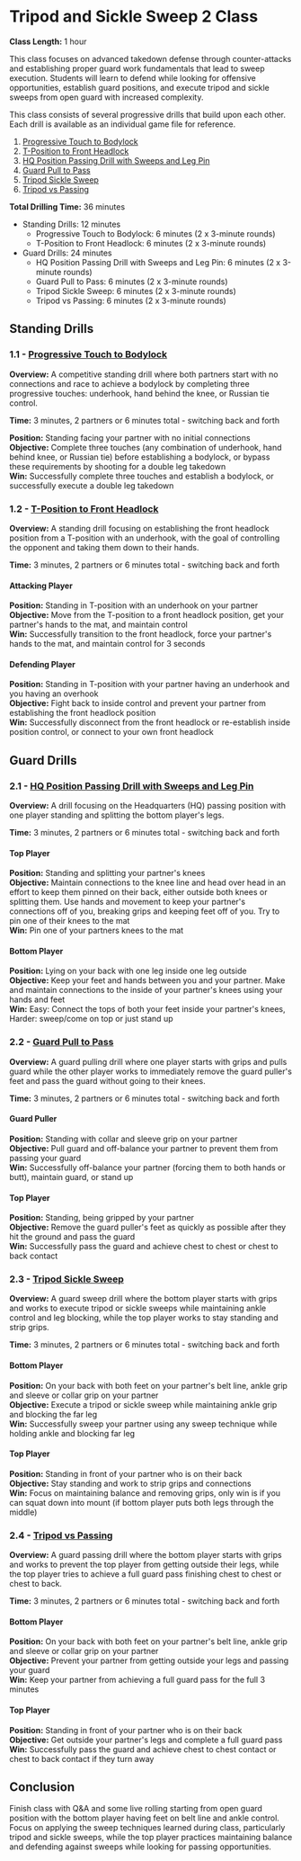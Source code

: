 # Tripod and Sickle Sweep 2 Class
**Class Length:** 1 hour

This class focuses on advanced takedown defense through counter-attacks and establishing proper guard work fundamentals that lead to sweep execution. Students will learn to defend while looking for offensive opportunities, establish guard positions, and execute tripod and sickle sweeps from open guard with increased complexity.

This class consists of several progressive drills that build upon each other. Each drill is available as an individual game file for reference.

1. [Progressive Touch to Bodylock](https://mennlo.github.io/grappling-games/md-viewer.html?file=games/standing/progressive-touch-to-bodylock.md)
2. [T-Position to Front Headlock](https://mennlo.github.io/grappling-games/md-viewer.html?file=games/standing/t-position-to-front-headlock.md)
3. [HQ Position Passing Drill with Sweeps and Leg Pin](https://mennlo.github.io/grappling-games/md-viewer.html?file=games/guard/supine/hq-position-passing-drill-with-sweeps-and-leg-pin.md)
4. [Guard Pull to Pass](https://mennlo.github.io/grappling-games/md-viewer.html?file=games/guard/guard-pull-to-pass.md)
5. [Tripod Sickle Sweep](https://mennlo.github.io/grappling-games/md-viewer.html?file=games/guard/supine/tripod-sickle-sweep.md)
6. [Tripod vs Passing](https://mennlo.github.io/grappling-games/md-viewer.html?file=games/guard/supine/tripod-vs-passing.md)

**Total Drilling Time:** 36 minutes
- Standing Drills: 12 minutes
  - Progressive Touch to Bodylock: 6 minutes (2 x 3-minute rounds)
  - T-Position to Front Headlock: 6 minutes (2 x 3-minute rounds)
- Guard Drills: 24 minutes
  - HQ Position Passing Drill with Sweeps and Leg Pin: 6 minutes (2 x 3-minute rounds)
  - Guard Pull to Pass: 6 minutes (2 x 3-minute rounds)
  - Tripod Sickle Sweep: 6 minutes (2 x 3-minute rounds)
  - Tripod vs Passing: 6 minutes (2 x 3-minute rounds)

## Standing Drills

### 1.1 - [Progressive Touch to Bodylock](https://mennlo.github.io/grappling-games/md-viewer.html?file=games/standing/progressive-touch-to-bodylock.md)

**Overview:** A competitive standing drill where both partners start with no connections and race to achieve a bodylock by completing three progressive touches: underhook, hand behind the knee, or Russian tie control.

**Time:** 3 minutes, 2 partners or 6 minutes total - switching back and forth

**Position:** Standing facing your partner with no initial connections  
**Objective:** Complete three touches (any combination of underhook, hand behind knee, or Russian tie) before establishing a bodylock, or bypass these requirements by shooting for a double leg takedown  
**Win:** Successfully complete three touches and establish a bodylock, or successfully execute a double leg takedown

### 1.2 - [T-Position to Front Headlock](https://mennlo.github.io/grappling-games/md-viewer.html?file=games/standing/t-position-to-front-headlock.md)

**Overview:** A standing drill focusing on establishing the front headlock position from a T-position with an underhook, with the goal of controlling the opponent and taking them down to their hands.

**Time:** 3 minutes, 2 partners or 6 minutes total - switching back and forth

#### Attacking Player
**Position:** Standing in T-position with an underhook on your partner  
**Objective:** Move from the T-position to a front headlock position, get your partner's hands to the mat, and maintain control  
**Win:** Successfully transition to the front headlock, force your partner's hands to the mat, and maintain control for 3 seconds  

#### Defending Player
**Position:** Standing in T-position with your partner having an underhook and you having an overhook  
**Objective:** Fight back to inside control and prevent your partner from establishing the front headlock position  
**Win:** Successfully disconnect from the front headlock or re-establish inside position control, or connect to your own front headlock  

## Guard Drills

### 2.1 - [HQ Position Passing Drill with Sweeps and Leg Pin](https://mennlo.github.io/grappling-games/md-viewer.html?file=games/guard/supine/hq-position-passing-drill-with-sweeps-and-leg-pin.md)

**Overview:** A drill focusing on the Headquarters (HQ) passing position with one player standing and splitting the bottom player's legs.

**Time:** 3 minutes, 2 partners or 6 minutes total - switching back and forth

#### Top Player
**Position:** Standing and splitting your partner's knees  
**Objective:** Maintain connections to the knee line and head over head in an effort to keep them pinned on their back, either outside both knees or splitting them. Use hands and movement to keep your partner's connections off of you, breaking grips and keeping feet off of you. Try to pin one of their knees to the mat  
**Win:** Pin one of your partners knees to the mat

#### Bottom Player
**Position:** Lying on your back with one leg inside one leg outside  
**Objective:** Keep your feet and hands between you and your partner. Make and maintain connections to the inside of your partner's knees using your hands and feet  
**Win:** Easy: Connect the tops of both your feet inside your partner's knees, Harder: sweep/come on top or just stand up

### 2.2 - [Guard Pull to Pass](https://mennlo.github.io/grappling-games/md-viewer.html?file=games/guard/guard-pull-to-pass.md)

**Overview:** A guard pulling drill where one player starts with grips and pulls guard while the other player works to immediately remove the guard puller's feet and pass the guard without going to their knees.

**Time:** 3 minutes, 2 partners or 6 minutes total - switching back and forth

#### Guard Puller
**Position:** Standing with collar and sleeve grip on your partner  
**Objective:** Pull guard and off-balance your partner to prevent them from passing your guard  
**Win:** Successfully off-balance your partner (forcing them to both hands or butt), maintain guard, or stand up  

#### Top Player
**Position:** Standing, being gripped by your partner  
**Objective:** Remove the guard puller's feet as quickly as possible after they hit the ground and pass the guard  
**Win:** Successfully pass the guard and achieve chest to chest or chest to back contact  

### 2.3 - [Tripod Sickle Sweep](https://mennlo.github.io/grappling-games/md-viewer.html?file=games/guard/supine/tripod-sickle-sweep.md)

**Overview:** A guard sweep drill where the bottom player starts with grips and works to execute tripod or sickle sweeps while maintaining ankle control and leg blocking, while the top player works to stay standing and strip grips.

**Time:** 3 minutes, 2 partners or 6 minutes total - switching back and forth

#### Bottom Player
**Position:** On your back with both feet on your partner's belt line, ankle grip and sleeve or collar grip on your partner  
**Objective:** Execute a tripod or sickle sweep while maintaining ankle grip and blocking the far leg  
**Win:** Successfully sweep your partner using any sweep technique while holding ankle and blocking far leg  

#### Top Player
**Position:** Standing in front of your partner who is on their back  
**Objective:** Stay standing and work to strip grips and connections  
**Win:** Focus on maintaining balance and removing grips, only win is if you can squat down into mount (if bottom player puts both legs through the middle)

### 2.4 - [Tripod vs Passing](https://mennlo.github.io/grappling-games/md-viewer.html?file=games/guard/supine/tripod-vs-passing.md)

**Overview:** A guard passing drill where the bottom player starts with grips and works to prevent the top player from getting outside their legs, while the top player tries to achieve a full guard pass finishing chest to chest or chest to back.

**Time:** 3 minutes, 2 partners or 6 minutes total - switching back and forth

#### Bottom Player
**Position:** On your back with both feet on your partner's belt line, ankle grip and sleeve or collar grip on your partner  
**Objective:** Prevent your partner from getting outside your legs and passing your guard  
**Win:** Keep your partner from achieving a full guard pass for the full 3 minutes  

#### Top Player
**Position:** Standing in front of your partner who is on their back  
**Objective:** Get outside your partner's legs and complete a full guard pass  
**Win:** Successfully pass the guard and achieve chest to chest contact or chest to back contact if they turn away  

## Conclusion

Finish class with Q&A and some live rolling starting from open guard position with the bottom player having feet on belt line and ankle control. Focus on applying the sweep techniques learned during class, particularly tripod and sickle sweeps, while the top player practices maintaining balance and defending against sweeps while looking for passing opportunities.
